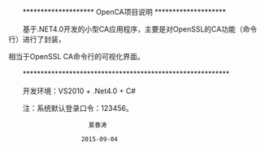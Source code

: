 
　　********************  OpenCA项目说明  ********************

　　基于.NET4.0开发的小型CA应用程序，主要是对OpenSSL的CA功能（命令行）进行了封装，

相当于OpenSSL CA命令行的可视化界面。

　　**********************************************************

　　开发环境：VS2010 + .Net4.0 + C#

　　注：系统默认登录口令：123456。




                          夏春涛

                        2015-09-04
